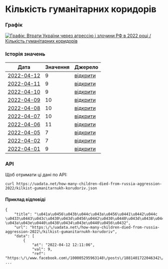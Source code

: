 # Кількість гуманітарних коридорів
### Графік
[ ![Графік: Втрати України через агрессію і злочини РФ в 2022 році / Кількість гуманітарних коридорів](https://uadata.net/screen?458289&u=%2Fhow-many-children-died-from-russia-aggression-2022%2Fkilkist-gumanitarnukh-korudoriv) ](https://uadata.net/how-many-children-died-from-russia-aggression-2022/kilkist-gumanitarnukh-korudoriv)

### Історія значень
| Дата | Значення | Джерело |
|---|---|---|
| [2022-04-12](https://uadata.net/how-many-children-died-from-russia-aggression-2022/kilkist-gumanitarnukh-korudoriv/2022-04-12+12%3A11%3A06) | 9 | [відкрити](https://www.facebook.com/100005295963148/posts/1881401722046342/) |
| [2022-04-11](https://uadata.net/how-many-children-died-from-russia-aggression-2022/kilkist-gumanitarnukh-korudoriv/2022-04-11+11%3A52%3A08) | 9 | [відкрити](https://www.facebook.com/100005295963148/posts/1880740338779147/?d=n) |
| [2022-04-10](https://uadata.net/how-many-children-died-from-russia-aggression-2022/kilkist-gumanitarnukh-korudoriv/2022-04-10+14%3A01%3A41) | 9 | [відкрити](https://www.facebook.com/100005295963148/posts/1880065888846592/) |
| [2022-04-09](https://uadata.net/how-many-children-died-from-russia-aggression-2022/kilkist-gumanitarnukh-korudoriv/2022-04-09+12%3A44%3A45) | 10 | [відкрити](https://www.facebook.com/100005295963148/posts/1879318632254651/?d=n) |
| [2022-04-08](https://uadata.net/how-many-children-died-from-russia-aggression-2022/kilkist-gumanitarnukh-korudoriv/2022-04-08+12%3A46%3A31) | 10 | [відкрити](https://www.facebook.com/100005295963148/posts/1878612722325242/?d=n) |
| [2022-04-07](https://uadata.net/how-many-children-died-from-russia-aggression-2022/kilkist-gumanitarnukh-korudoriv/2022-04-07+12%3A47%3A24) | 10 | [відкрити](https://www.facebook.com/100005295963148/posts/1877936655726182/?d=n) |
| [2022-04-06](https://uadata.net/how-many-children-died-from-russia-aggression-2022/kilkist-gumanitarnukh-korudoriv/2022-04-06+14%3A04%3A25) | 11 | [відкрити](https://www.facebook.com/100005295963148/posts/1877284279124753/) |
| [2022-04-05](https://uadata.net/how-many-children-died-from-russia-aggression-2022/kilkist-gumanitarnukh-korudoriv/2022-04-05+14%3A06%3A10) | 7 | [відкрити](https://m.facebook.com/story.php?story_fbid=1876579232528591&id=100005295963148) |
| [2022-04-02](https://uadata.net/how-many-children-died-from-russia-aggression-2022/kilkist-gumanitarnukh-korudoriv/2022-04-02+14%3A11%3A32) | 7 | [відкрити](https://m.facebook.com/story.php?story_fbid=1874490972737417&id=100005295963148) |
| [2022-04-01](https://uadata.net/how-many-children-died-from-russia-aggression-2022/kilkist-gumanitarnukh-korudoriv/2022-04-01+14%3A11%3A45) | 9 | [відкрити](https://m.facebook.com/story.php?story_fbid=1873931929459988&id=100005295963148) |
### API
Щоб отримати ці дані по API:
```
curl https://uadata.net/how-many-children-died-from-russia-aggression-2022/kilkist-gumanitarnukh-korudoriv.json
```
#### Приклад відповіді 
```
{
    "title": "\u041a\u0456\u043b\u044c\u043a\u0456\u0441\u0442\u044c \u0433\u0443\u043c\u0430\u043d\u0456\u0442\u0430\u0440\u043d\u0438\u0445 \u043a\u043e\u0440\u0438\u0434\u043e\u0440\u0456\u0432",
    "url": "https:\/\/uadata.net\/how-many-children-died-from-russia-aggression-2022\/kilkist-gumanitarnukh-korudoriv",
    "data": [
        {
            "at": "2022-04-12 12:11:06",
            "val": 9,
            "ref": "https:\/\/www.facebook.com\/100005295963148\/posts\/1881401722046342\/"
...
```